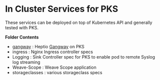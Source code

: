 # In Cluster Services for PKS

These services can be deployed on top of Kubernetes API and generally tested with PKS.

**Folder Contents**

- [gangway](./gangway/README.md) : Heptio [Gangway](https://github.com/heptiolabs/gangway) on PKS
- ingress : Nginx Ingress controller specs
- Logging : Sink Controller spec for PKS to enable pod to remote Syslog log streaming
- Weave-Scope : Weave Scope application
- storageclasses : various storageclass specs